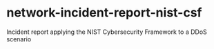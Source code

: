 # network-incident-report-nist-csf
Incident report applying the NIST Cybersecurity Framework to a DDoS scenario
